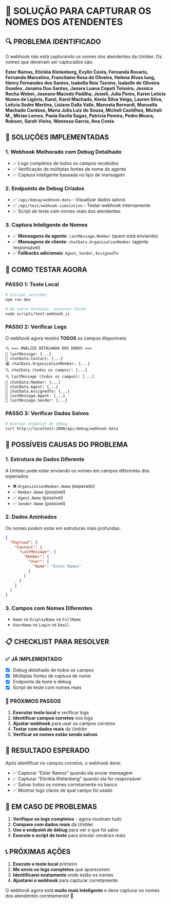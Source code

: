 # 🎯 SOLUÇÃO PARA CAPTURAR OS NOMES DOS ATENDENTES

## 🔍 PROBLEMA IDENTIFICADO

O webhook não está capturando os nomes dos atendentes da Umbler. Os nomes que deveriam ser capturados são:

**Ester Ramos, Eticléia Kletenberg, Evylin Costa, Fernanda Rovaris, Fernando Marcelino, Francilaine Rosa de Oliveira, Helena Alves Iung, Henry Fernandes dos Santos, Isabella Reis Tacone, Isabelle de Oliveira Guedes, Janaina Dos Santos, Janara Luana Copeti Teixeira, Jessica Rocha Weber, Joseane Macedo Padilha, Josieli, Julia Peres, Karen Letícia Nunes de Ligório, Karol, Karol Machado, Kenia Silva Veiga, Lauren Silva, Leticia Sodre Martins, Lisiane Dalla Valle, Manoela Bernardi, Manuella Machado Cardoso, Maria Julia Luiz de Sousa, Micheli Castilhos, Micheli M., Mirian Lemos, Paola Davila Sagaz, Patricia Pereira, Pedro Moura, Robson, Sarah Vieira, Wanessa Garcia, Ana Costa**

## 🚀 SOLUÇÕES IMPLEMENTADAS

### 1. **Webhook Melhorado com Debug Detalhado**
- ✅ Logs completos de todos os campos recebidos
- ✅ Verificação de múltiplas fontes de nome do agente
- ✅ Captura inteligente baseada no tipo de mensagem

### 2. **Endpoints de Debug Criados**
- ✅ `/api/debug/webhook-data` - Visualizar dados salvos
- ✅ `/api/test/webhook-simulation` - Testar webhook internamente
- ✅ Script de teste com nomes reais dos atendentes

### 3. **Captura Inteligente de Nomes**
- ✅ **Mensagens de agente**: `lastMessage.Member` (quem está enviando)
- ✅ **Mensagens de cliente**: `chatData.OrganizationMember` (agente responsável)
- ✅ **Fallbacks adicionais**: `Agent`, `Sender`, `AssignedTo`

## 🧪 COMO TESTAR AGORA

### **PASSO 1: Teste Local**
```bash
# Iniciar servidor
npm run dev

# Em outro terminal, executar teste
node scripts/test-webhook.js
```

### **PASSO 2: Verificar Logs**
O webhook agora mostra **TODOS** os campos disponíveis:
```
🔍 === ANÁLISE DETALHADA DOS DADOS ===
📝 lastMessage: {...}
👤 chatData.Contact: {...}
🎧 chatData.OrganizationMember: {...}
🔍 chatData (todos os campos): [...]
🔍 lastMessage (todos os campos): [...]
👤 chatData.Member: {...}
👤 chatData.Agent: {...}
👤 chatData.AssignedTo: {...}
👤 lastMessage.Agent: {...}
👤 lastMessage.Sender: {...}
```

### **PASSO 3: Verificar Dados Salvos**
```bash
# Acessar endpoint de debug
curl http://localhost:3000/api/debug/webhook-data
```

## 🔧 POSSÍVEIS CAUSAS DO PROBLEMA

### **1. Estrutura de Dados Diferente**
A Umbler pode estar enviando os nomes em campos diferentes dos esperados:
- ❌ `OrganizationMember.Name` (esperado)
- ✅ `Member.Name` (possível)
- ✅ `Agent.Name` (possível)
- ✅ `Sender.Name` (possível)

### **2. Dados Aninhados**
Os nomes podem estar em estruturas mais profundas:
```json
{
  "Payload": {
    "Content": {
      "LastMessage": {
        "Member": {
          "User": {
            "Name": "Ester Ramos"
          }
        }
      }
    }
  }
}
```

### **3. Campos com Nomes Diferentes**
- `Name` vs `DisplayName` vs `FullName`
- `UserName` vs `Login` vs `Email`

## 📋 CHECKLIST PARA RESOLVER

### **✅ JÁ IMPLEMENTADO**
- [x] Debug detalhado de todos os campos
- [x] Múltiplas fontes de captura de nome
- [x] Endpoints de teste e debug
- [x] Script de teste com nomes reais

### **🔄 PRÓXIMOS PASSOS**
1. **Executar teste local** e verificar logs
2. **Identificar campos corretos** nos logs
3. **Ajustar webhook** para usar os campos corretos
4. **Testar com dados reais** da Umbler
5. **Verificar se nomes estão sendo salvos**

## 🎯 RESULTADO ESPERADO

Após identificar os campos corretos, o webhook deve:
- ✅ Capturar "Ester Ramos" quando ela enviar mensagem
- ✅ Capturar "Eticléia Kletenberg" quando ela for responsável
- ✅ Salvar todos os nomes corretamente no banco
- ✅ Mostrar logs claros de qual campo foi usado

## 🚨 EM CASO DE PROBLEMAS

1. **Verifique os logs completos** - agora mostram tudo
2. **Compare com dados reais** da Umbler
3. **Use o endpoint de debug** para ver o que foi salvo
4. **Execute o script de teste** para simular cenários reais

## 📞 PRÓXIMAS AÇÕES

1. **Execute o teste local** primeiro
2. **Me envie os logs completos** que aparecerem
3. **Identificarei exatamente** onde estão os nomes
4. **Ajustarei o webhook** para capturar corretamente

O webhook agora está **muito mais inteligente** e deve capturar os nomes dos atendentes corretamente! 🚀